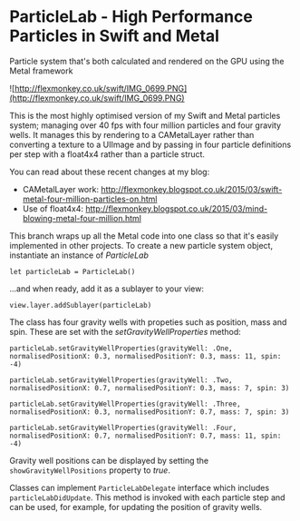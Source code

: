 # ParticleLab - High Performance Particles in Swift and Metal
Particle system that's both calculated and rendered on the GPU using the Metal framework

![http://flexmonkey.co.uk/swift/IMG_0699.PNG](http://flexmonkey.co.uk/swift/IMG_0699.PNG)

This is the most highly optimised version of my Swift and Metal particles system; managing over 40 fps with four million particles and four gravity wells. It manages this by rendering to a CAMetalLayer rather than converting a texture to a UIImage and by passing in four particle definitions per step with a float4x4 rather than a particle struct.

You can read about these recent changes at my blog:

* CAMetalLayer work: http://flexmonkey.blogspot.co.uk/2015/03/swift-metal-four-million-particles-on.html
* Use of float4x4: http://flexmonkey.blogspot.co.uk/2015/03/mind-blowing-metal-four-million.html

This branch wraps up all the Metal code into one class so that it's easily implemented in other projects. To create a new particle system object, instantiate an instance of _ParticleLab_

```
let particleLab = ParticleLab()
```

...and when ready, add it  as a sublayer to your view:

```
view.layer.addSublayer(particleLab)
```

The class has four gravity wells with propeties such as position, mass and spin. These are set with the _setGravityWellProperties_ method:

```
particleLab.setGravityWellProperties(gravityWell: .One, normalisedPositionX: 0.3, normalisedPositionY: 0.3, mass: 11, spin: -4)
        
particleLab.setGravityWellProperties(gravityWell: .Two, normalisedPositionX: 0.7, normalisedPositionY: 0.3, mass: 7, spin: 3)
        
particleLab.setGravityWellProperties(gravityWell: .Three, normalisedPositionX: 0.3, normalisedPositionY: 0.7, mass: 7, spin: 3)
        
particleLab.setGravityWellProperties(gravityWell: .Four, normalisedPositionX: 0.7, normalisedPositionY: 0.7, mass: 11, spin: -4)
```

Gravity well positions can be displayed by setting the ```showGravityWellPositions``` property to _true_.

Classes can implement ```ParticleLabDelegate``` interface which includes ```particleLabDidUpdate```. This method is invoked with each particle step and can be used, for example, for updating the position of gravity wells.
